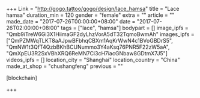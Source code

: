 +++
Link = "http://gogo.tattoo/gogo/design/lace_hamsa"
title = "Lace hamsa"
duration_min = 120
gender = "female"
extra = ""
article = ""
made_date = "2017-07-26T00:00:00+08:00"
date = "2017-07-26T02:00:00+08:00"
tags = ["lace", "hamsa"]
bodypart = []
image_ipfs = "Qmb9iTreW6Gi3X1HiimaGF2dyLhzVorA5dT32TqmoBwmAh"
images_ipfs = ["QmPZMWqTLKT8aAJpwBFbhqCBXm1AqKrWwN4c1BVoGBDrS5", "QmNW1t3QfT4QzbBKhBCUNummo3Y4aKsq76PNR5F22zW5aA",
"QmXpEU3R2SxVBhXRQ6ReMN7Ci3cH7iacGNbaw8GDtmX7J5"]
videos_ipfs = []
location_city = "Shanghai"
location_country = "China"
made_at_shop = "chushangfeng"
previous = ""

[blockchain]

+++
